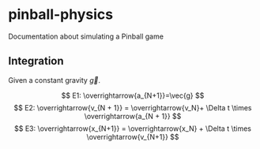 # pinball-physics
 Documentation about simulating a Pinball game

## Integration

Given a constant gravity $\vec{g}$.

$$ E1: \overrightarrow{a_{N+1}}=\vec{g} $$
$$ E2: \overrightarrow{v_{N + 1}} = \overrightarrow{v_N}+ \Delta t \times \overrightarrow{a_{N + 1}} $$
$$ E3: \overrightarrow{x_{N+1}} = \overrightarrow{x_N} +  \Delta t \times \overrightarrow{v_{N+1}} $$

